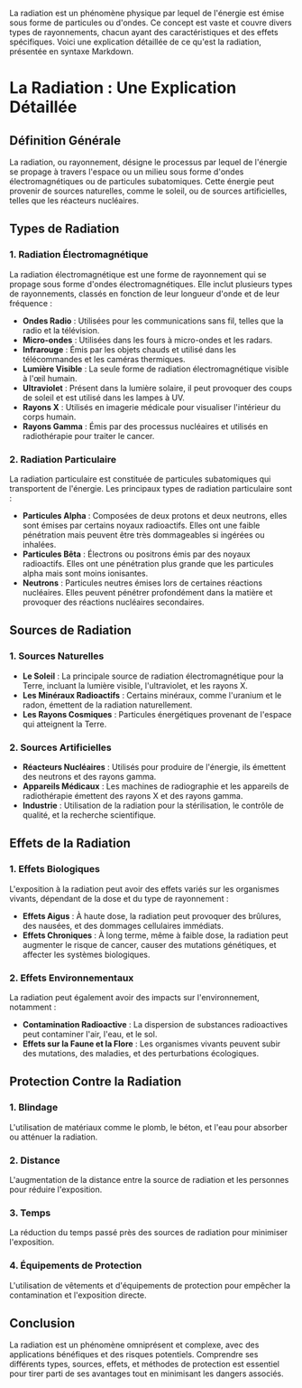La radiation est un phénomène physique par lequel de l'énergie est émise sous forme de particules ou d'ondes. Ce concept est vaste et couvre divers types de rayonnements, chacun ayant des caractéristiques et des effets spécifiques. Voici une explication détaillée de ce qu'est la radiation, présentée en syntaxe Markdown.

# La Radiation : Une Explication Détaillée

## Définition Générale

La radiation, ou rayonnement, désigne le processus par lequel de l'énergie se propage à travers l'espace ou un milieu sous forme d'ondes électromagnétiques ou de particules subatomiques. Cette énergie peut provenir de sources naturelles, comme le soleil, ou de sources artificielles, telles que les réacteurs nucléaires.

## Types de Radiation

### 1. **Radiation Électromagnétique**

La radiation électromagnétique est une forme de rayonnement qui se propage sous forme d'ondes électromagnétiques. Elle inclut plusieurs types de rayonnements, classés en fonction de leur longueur d'onde et de leur fréquence :

- **Ondes Radio** : Utilisées pour les communications sans fil, telles que la radio et la télévision.
- **Micro-ondes** : Utilisées dans les fours à micro-ondes et les radars.
- **Infrarouge** : Émis par les objets chauds et utilisé dans les télécommandes et les caméras thermiques.
- **Lumière Visible** : La seule forme de radiation électromagnétique visible à l'œil humain.
- **Ultraviolet** : Présent dans la lumière solaire, il peut provoquer des coups de soleil et est utilisé dans les lampes à UV.
- **Rayons X** : Utilisés en imagerie médicale pour visualiser l'intérieur du corps humain.
- **Rayons Gamma** : Émis par des processus nucléaires et utilisés en radiothérapie pour traiter le cancer.

### 2. **Radiation Particulaire**

La radiation particulaire est constituée de particules subatomiques qui transportent de l'énergie. Les principaux types de radiation particulaire sont :

- **Particules Alpha** : Composées de deux protons et deux neutrons, elles sont émises par certains noyaux radioactifs. Elles ont une faible pénétration mais peuvent être très dommageables si ingérées ou inhalées.
- **Particules Bêta** : Électrons ou positrons émis par des noyaux radioactifs. Elles ont une pénétration plus grande que les particules alpha mais sont moins ionisantes.
- **Neutrons** : Particules neutres émises lors de certaines réactions nucléaires. Elles peuvent pénétrer profondément dans la matière et provoquer des réactions nucléaires secondaires.

## Sources de Radiation

### 1. **Sources Naturelles**

- **Le Soleil** : La principale source de radiation électromagnétique pour la Terre, incluant la lumière visible, l'ultraviolet, et les rayons X.
- **Les Minéraux Radioactifs** : Certains minéraux, comme l'uranium et le radon, émettent de la radiation naturellement.
- **Les Rayons Cosmiques** : Particules énergétiques provenant de l'espace qui atteignent la Terre.

### 2. **Sources Artificielles**

- **Réacteurs Nucléaires** : Utilisés pour produire de l'énergie, ils émettent des neutrons et des rayons gamma.
- **Appareils Médicaux** : Les machines de radiographie et les appareils de radiothérapie émettent des rayons X et des rayons gamma.
- **Industrie** : Utilisation de la radiation pour la stérilisation, le contrôle de qualité, et la recherche scientifique.

## Effets de la Radiation

### 1. **Effets Biologiques**

L'exposition à la radiation peut avoir des effets variés sur les organismes vivants, dépendant de la dose et du type de rayonnement :

- **Effets Aigus** : À haute dose, la radiation peut provoquer des brûlures, des nausées, et des dommages cellulaires immédiats.
- **Effets Chroniques** : À long terme, même à faible dose, la radiation peut augmenter le risque de cancer, causer des mutations génétiques, et affecter les systèmes biologiques.

### 2. **Effets Environnementaux**

La radiation peut également avoir des impacts sur l'environnement, notamment :

- **Contamination Radioactive** : La dispersion de substances radioactives peut contaminer l'air, l'eau, et le sol.
- **Effets sur la Faune et la Flore** : Les organismes vivants peuvent subir des mutations, des maladies, et des perturbations écologiques.

## Protection Contre la Radiation

### 1. **Blindage**

L'utilisation de matériaux comme le plomb, le béton, et l'eau pour absorber ou atténuer la radiation.

### 2. **Distance**

L'augmentation de la distance entre la source de radiation et les personnes pour réduire l'exposition.

### 3. **Temps**

La réduction du temps passé près des sources de radiation pour minimiser l'exposition.

### 4. **Équipements de Protection**

L'utilisation de vêtements et d'équipements de protection pour empêcher la contamination et l'exposition directe.

## Conclusion

La radiation est un phénomène omniprésent et complexe, avec des applications bénéfiques et des risques potentiels. Comprendre ses différents types, sources, effets, et méthodes de protection est essentiel pour tirer parti de ses avantages tout en minimisant les dangers associés.